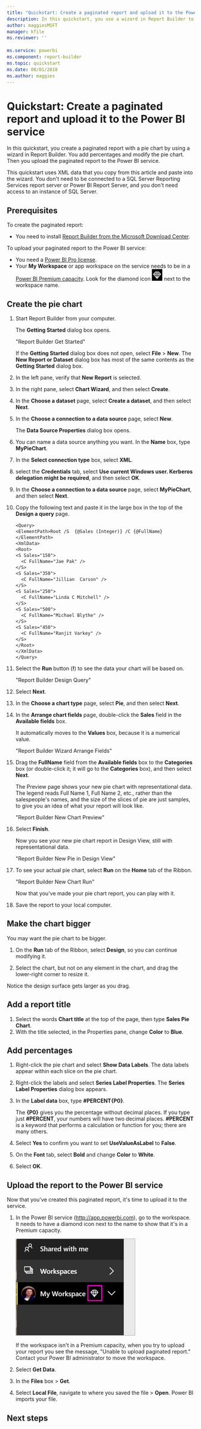 ```yaml
---
title: "Quickstart: Create a paginated report and upload it to the Power BI service | Microsoft Docs"
description: In this quickstart, you use a wizard in Report Builder to create a paginated report with a pie chart. Then you upload the paginated report to the Power BI service.  
author: maggiesMSFT
manager: kfile
ms.reviewer: ''

ms.service: powerbi
ms.component: report-builder
ms.topic: quickstart
ms.date: 08/01/2018
ms.author: maggies
---
```


# Quickstart: Create a paginated report and upload it to the Power BI service

In this quickstart, you create a paginated report with a pie chart by using a wizard in Report Builder. You add percentages and modify the pie chart. Then you upload the paginated report to the Power BI service.
  
This quickstart uses XML data that you copy from this article and paste into the wizard. You don't need to be connected to a SQL Server Reporting Services report server or Power BI Report Server, and you don't need access to an instance of SQL Server.  
 
## Prerequisites  

To create the paginated report:

- You need to install [Report Builder from the Microsoft Download Center](http://go.microsoft.com/fwlink/?LinkID=734968). 

To upload your paginated report to the Power BI service:

- You need a [Power BI Pro license](service-admin-power-bi-pro-in-your-organization.md).
- Your **My Workspace** or app workspace on the service needs to be in a [Power BI Premium capacity](service-premium.md). Look for the diamond icon ![Premium diamond icon](media/paginated-reports-quickstart-chart/premium-diamond.png) next to the workspace name.

## Create the pie chart
  
1.  Start Report Builder from your computer.  
  
     The **Getting Started** dialog box opens.  
  
     "Report Builder Get Started" 
  
     If the **Getting Started** dialog box does not open, select **File** > **New**. The **New Report or Dataset** dialog box has most of the same contents as the **Getting Started** dialog box.  
  
2.  In the left pane, verify that **New Report** is selected.  
  
3.  In the right pane, select **Chart Wizard**, and then select **Create**.  
  
4.  In the **Choose a dataset** page, select **Create a dataset**, and then select **Next**.  
  
5.  In the **Choose a connection to a data source** page, select **New**.  
  
     The **Data Source Properties** dialog box opens.  
  
6.  You can name a data source anything you want. In the **Name** box, type **MyPieChart**.  
  
7.  In the **Select connection type** box, select **XML**.  
  
8.  select the **Credentials** tab, select **Use current Windows user. Kerberos delegation might be required**, and then select **OK**.  
  
9. In the **Choose a connection to a data source** page, select **MyPieChart**, and then select **Next**.  
  
10. Copy the following text and paste it in the large box in the top of the **Design a query** page.  
  
    ```  
    <Query>  
    <ElementPath>Root /S  {@Sales (Integer)} /C {@FullName} </ElementPath>  
    <XmlData>  
    <Root>  
    <S Sales="150">  
      <C FullName="Jae Pak" />  
    </S>  
    <S Sales="350">  
      <C FullName="Jillian  Carson" />  
    </S>  
    <S Sales="250">  
      <C FullName="Linda C Mitchell" />  
    </S>  
    <S Sales="500">  
      <C FullName="Michael Blythe" />  
    </S>  
    <S Sales="450">  
      <C FullName="Ranjit Varkey" />  
    </S>  
    </Root>  
    </XmlData>  
    </Query>  
    ```  
  
11. Select the **Run** button (**!**) to see the data your chart will be based on.  
  
     "Report Builder Design Query"
  
12. Select **Next**.  
  
13. In the **Choose a chart type** page, select **Pie**, and then select **Next**.  
  
14. In the **Arrange chart fields** page, double-click the **Sales** field in the **Available fields** box.  
  
    It automatically moves to the **Values** box, because it is a numerical value.  
  
    "Report Builder Wizard Arrange Fields"  
  
15. Drag the **FullName** field from the **Available fields** box to the **Categories** box (or double-click it; it will go to the **Categories** box), and then select **Next**.  
  
     The Preview page shows your new pie chart with representational data. The legend reads Full Name 1, Full Name 2, etc., rather than the salespeople's names, and the size of the slices of pie are just samples, to give you an idea of what your report will look like.  
  
     "Report Builder New Chart Preview" 
  
16. Select **Finish**.  
  
    Now you see your new pie chart report in Design View, still with representational data.  
  
    "Report Builder New Pie in Design View"  
  
17. To see your actual pie chart, select **Run** on the **Home** tab of the Ribbon.  
  
     "Report Builder New Chart Run"  
  
     Now that you've made your pie chart report, you can play with it. 

18. Save the report to your local computer.
  
## Make the chart bigger  
You may want the pie chart to be bigger. 

1. On the **Run** tab of the Ribbon, select **Design**, so you can continue modifying it.  
 
2. Select the chart, but not on any element in the chart, and drag the lower-right corner to resize it.  

Notice the design surface gets larger as you drag.
  
## Add a report title  

1. Select the words **Chart title** at the top of the page, then type **Sales Pie Chart**.  
2. With the title selected, in the Properties pane, change **Color** to **Blue**.
  
## Add percentages  
 
1.  Right-click the pie chart and select **Show Data Labels**. The data labels appear within each slice on the pie chart.  
  
2.  Right-click the labels and select **Series Label Properties**. The **Series Label Properties** dialog box appears.  
  
3.  In the **Label data** box, type **#PERCENT{P0}**.  
  
     The **{P0}** gives you the percentage without decimal places. If you type just **#PERCENT**, your numbers will have two decimal places. **#PERCENT** is a keyword that performs a calculation or function for you; there are many others.  
     
4. Select **Yes** to confirm you want to set **UseValueAsLabel** to **False**.

5. On the **Font** tab, select **Bold** and change **Color** to **White**.

6. Select **OK**.     
  
##  Upload the report to the Power BI service

Now that you've created this paginated report, it's time to upload it to the service.

1. In the Power BI service (http://app.powerbi.com), go to the workspace. It needs to have a diamond icon next to the name to show that it's in a Premium capacity.
    
    ![Diamond Premium icon](media/paginated-reports-quickstart-chart/power-bi-paginated-my-workspace-premium.png)

    If the workspace isn't in a Premium capacity, when you try to upload your report you see the message, "Unable to upload paginated report." Contact your Power BI administrator to move the workspace.

1. Select **Get Data**.
2. In the **Files** box > **Get**.
3. Select **Local File**, navigate to where you saved the file > **Open**.
   Power BI imports your file.



## Next steps


  

